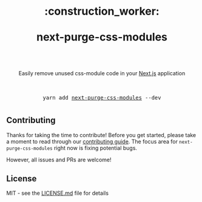 <div align="center">
  <h1>
    <br />
    <div>:construction_worker:</div>
    <br />
    <div>next-purge-css-modules</div>
    <br />
  </h1>
  <br />
  <div>Easily remove unused css-module code in your <a href="https://github.com/vercel/next.js">Next.js</a> application</div>
  <br /><br />
  <pre>yarn add <a href="https://www.npmjs.com/package/next-purge-css-modules">next-purge-css-modules</a> --dev</pre>
  <h1></h1>
</div>

## Contributing

Thanks for taking the time to contribute! Before you get started, please take a moment to read through our [contributing guide](https://github.com/eels/next-purge-css-modules/blob/main/.github/CONTRIBUTING.md). The focus area for `next-purge-css-modules` right now is fixing potential bugs.

However, all issues and PRs are welcome!

## License

MIT - see the [LICENSE.md](https://github.com/eels/next-purge-css-modules/blob/main/LICENSE.md) file for details
